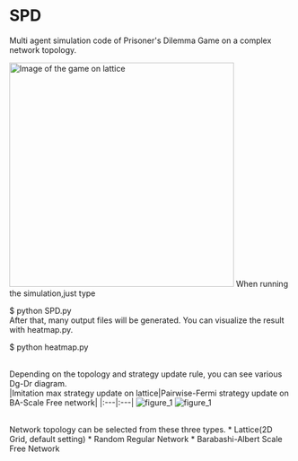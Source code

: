 # SPD
Multi agent simulation code of Prisoner's Dilemma Game on a complex network topology.<br>

<img src="https://user-images.githubusercontent.com/39644776/41784084-9bb5b1b4-7679-11e8-87be-2401128dd9a6.png" width="400px" title="Image of the game on lattice">
When running the simulation,just type <br>

$ python SPD.py <br>
After that, many output files will be generated. You can visualize the result with heatmap.py.<br>

$ python heatmap.py <br>
<br>

Depending on the topology and strategy update rule, you can see various Dg-Dr diagram.<br>
|Imitation max strategy update on lattice|Pairwise-Fermi strategy update on BA-Scale Free network|
|:---|:---|
![figure_1](https://user-images.githubusercontent.com/39644776/41786084-79b1138c-767f-11e8-9316-b81229a3dcdf.png "Imitation max strategy update on lattice")
![figure_1](https://user-images.githubusercontent.com/39644776/41786092-7e3ee1d6-767f-11e8-95c3-6523d7392f32.png "Pairwise-Fermi strategy update on BA-Scale Free network")


<br>
Network topology can be selected from these three types.
* Lattice(2D Grid, default setting)
* Random Regular Network
* Barabashi-Albert Scale Free Network
<br>
<br>
